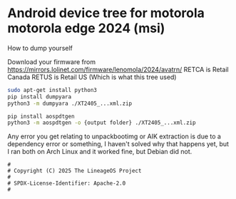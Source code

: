 # Android device tree for motorola motorola edge 2024 (msi)

How to dump yourself

Download your firmware from https://mirrors.lolinet.com/firmware/lenomola/2024/avatrn/
RETCA is Retail Canada
RETUS is Retail US (Which is what this tree used)

```bash
sudo apt-get install python3
pip install dumpyara
python3 -m dumpyara ./XT2405_...xml.zip
```

```bash
pip install aospdtgen
python3 -m aospdtgen -o {output folder} ./XT2405_...xml.zip
```

Any error you get relating to unpackbootimg or AIK extraction is due to a dependency error or something, I haven't solved why that happens yet, but I ran both on Arch Linux and it worked fine, but Debian did not.

```
#
# Copyright (C) 2025 The LineageOS Project
#
# SPDX-License-Identifier: Apache-2.0
#
```
